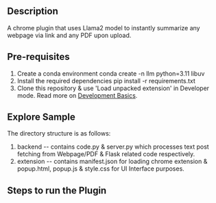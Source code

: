 ## Description
A chrome plugin that uses Llama2 model to instantly summarize any webpage via link and any PDF upon upload.

## Pre-requisites
1. Create a conda environment
   	conda create -n llm python=3.11 libuv
2. Install the required dependencies
    pip install -r requirements.txt
3. Clone this repository & use 'Load unpacked extension' in Developer mode. Read more on [Development Basics](https://developer.chrome.com/docs/extensions/get-started/tutorial/hello-world#load-unpacked).

## Explore Sample
The directory structure is as follows:
1. backend -- contains code.py & server.py which processes text post fetching from Webpage/PDF & Flask related code respectively.
2. extension -- contains manifest.json for loading chrome extension & popup.html, popup.js & style.css for UI Interface purposes.

## Steps to run the Plugin

